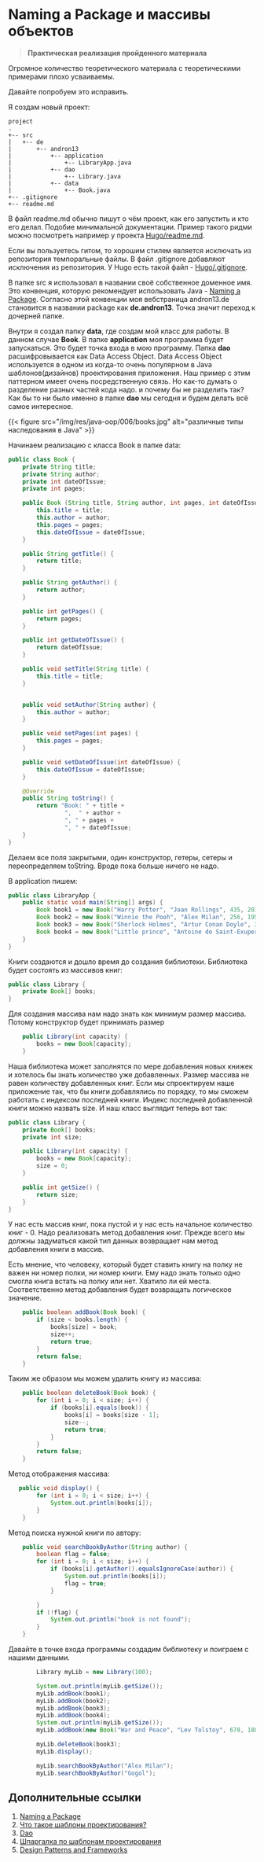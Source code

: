 # Naming a Package и массивы объектов 

>__Практическая реализация пройденного материала__

Огромное количество теоретического материала с теоретическими примерами плохо усваиваемы.

Давайте попробуем это исправить.

Я создам новый проект:

```
project
.
+-- src
|   +-- de
|       +-- andron13
|           +-- application
|               +-- LibraryApp.java
|           +-- dao
|               +-- Library.java
|           +-- data
|               +-- Book.java 
+-- .gitignore
+-- readme.md
```

В файл readme.md обычно пишут о чём проект, как его запустить и кто его делал. Подобие минимальной документации. Пример такого ридми можно посмотреть например у проекта [Hugo/readme.md](https://github.com/gohugoio/hugo/blob/master/README.md).

Если вы пользуетесь гитом, то хорошим стилем является исключать из репозитория темпоральные файлы. В файл .gitignore добавляют исключения из репозитория. У Hugo есть такой файл - [Hugo/.gitignore](https://github.com/gohugoio/hugo/blob/master/.gitignore). 

В папке src я использовал в названии своё собственное доменное имя. Это конвенция, которую рекомендует использовать Java - [Naming a Package](https://docs.oracle.com/javase/tutorial/java/package/namingpkgs.html). Согласно этой конвенции моя вебстраница andron13.de становится в названии package как **de.andron13**. Точка значит переход к дочерней папке. 

Внутри я создал папку **data**, где создам мой класс для работы. В данном случае **Book**.
В папке **application** моя программа будет запускаться. Это будет точка входа в мою программу. 
Папка **dao** расшифровывается как Data Access Object. Data Access Object используется в одном из когда-то очень популярном в Java шаблонов(дизайнов) проектирования приложения. Наш пример с этим паттерном имеет очень посредственную связь. Но как-то думать о разделение разных частей кода надо. и почему бы не разделить так? Как бы то ни было именно в папке **dao** мы сегодня и будем делать всё самое интересное. 

{{< figure src="/img/res/java-oop/006/books.jpg" alt="различные типы наследования в Java" >}} 

Начинаем реализацию с класса Book в папке data:

```Java
public class Book {
    private String title;
    private String author;
    private int dateOfIssue;
    private int pages;

    public Book (String title, String author, int pages, int dateOfIssue){
        this.title = title;
        this.author = author;
        this.pages = pages;
        this.dateOfIssue = dateOfIssue;
    }

    public String getTitle() {
        return title;
    }

    public String getAuthor() {
        return author;
    }

    public int getPages() {
        return pages;
    }

    public int getDateOfIssue() {
        return dateOfIssue;
    }

    public void setTitle(String title) {
        this.title = title;
    }


    public void setAuthor(String author) {
        this.author = author;
    }

    public void setPages(int pages) {
        this.pages = pages;
    }

    public void setDateOfIssue(int dateOfIssue) {
        this.dateOfIssue = dateOfIssue;
    }

    @Override
    public String toString() {
        return "Book: " + title +
                ",  " + author +
                ", " + pages +
                ", " + dateOfIssue;
    }
}
```

Делаем все поля закрытыми, один конструктор, гетеры, сетеры и переопределяем toString. Вроде пока больше ничего не надо. 

В application пишем:

```Java
public class LibraryApp {
    public static void main(String[] args) {
        Book book1 = new Book("Harry Potter", "Joan Rollings", 435, 2010);
        Book book2 = new Book("Winnie the Pooh", "Alex Milan", 256, 1957);
        Book book3 = new Book("Sherlock Holmes", "Artur Conan Doyle", 388, 1892);
        Book book4 = new Book("Little prince", "Antoine de Saint-Exupery", 200, 1943);
    }
} 
```

Книги создаются и дошло время до создания библиотеки. Библиотека будет состоять из массивов книг:

```Java
public class Library {
    private Book[] books;
}
```

Для создания массива нам надо знать как минимум размер массива. Потому конструктор будет принимать размер

```Java
    public Library(int capacity) {
        books = new Book[capacity];
    }
```

Наша библиотека может заполнятся по мере добавления новых книжек и хотелось бы знать количество уже добавленных. Размер массива не равен количеству добавленных книг. Если мы спроектируем наше приложение так, что бы книги добавлялись по порядку, то мы сможем работать с индексом последней книги. Индекс последней добавленной книги можно назвать size. И наш класс выглядит теперь вот так:

```Java
public class Library {
    private Book[] books;
    private int size;

    public Library(int capacity) {
        books = new Book[capacity];
        size = 0;
    }

    public int getSize() {
        return size;
    }
}
```

У нас есть массив книг, пока пустой и у нас есть начальное количество книг - 0. Надо реализовать метод добавления книг. Прежде всего мы должны задуматься какой тип данных возвращает нам метод добавления книги в массив. 

Есть мнение, что человеку, который будет ставить книгу на полку не важен ни номер полки, ни номер книги. Ему надо знать только одно смогла книга встать на полку или нет. Хватило ли ей места. Соответственно метод добавления будет возвращать логическое значение. 

```Java
    public boolean addBook(Book book) {
        if (size < books.length) {
            books[size] = book;
            size++;
            return true;
        }
        return false;
    }
```

Таким же образом мы можем удалить книгу из массива:

```Java
    public boolean deleteBook(Book book) {
        for (int i = 0; i < size; i++) {
            if (books[i].equals(book)) {
                books[i] = books[size - 1];
                size--;
                return true;
            }
        }
        return false;
    }
```

Метод отображения массива:

```Java
   public void display() {
        for (int i = 0; i < size; i++) {
            System.out.println(books[i]);
        }
    }
```

Метод поиска нужной книги по автору:

```Java
    public void searchBookByAuthor(String author) {
        boolean flag = false;
        for (int i = 0; i < size; i++) {
            if (books[i].getAuthor().equalsIgnoreCase(author)) {
                System.out.println(books[i]);
                flag = true;
            }

        }
        if (!flag) {
            System.out.println("book is not found");
        }
    }
```

Давайте в точке входа программы создадим библиотеку и поиграем с нашими данными. 

```Java
        Library myLib = new Library(100);

        System.out.println(myLib.getSize());
        myLib.addBook(book1);
        myLib.addBook(book2);
        myLib.addBook(book3);
        myLib.addBook(book4);
        System.out.println(myLib.getSize());
        myLib.addBook(new Book("War and Peace", "Lev Tolstoy", 678, 1886));

        myLib.deleteBook(book3);
        myLib.display();

        myLib.searchBookByAuthor("Alex Milan");
        myLib.searchBookByAuthor("Gogol");
```

## Дополнительные ссылки

1. [Naming a Package](https://docs.oracle.com/javase/tutorial/java/package/namingpkgs.html)
2. [Что такое шаблоны проектирования?](https://habr.com/ru/post/307942/)
3. [Dao](https://ru.wikipedia.org/wiki/Data_Access_Object)
4. [Шпаргалка по шаблонам проектирования](https://habr.com/ru/post/210288/)
5. [Design Patterns and Frameworks](https://docs.oracle.com/cd/E19929-01/816-4337/03_design_issues.html#pgfId-9178)

